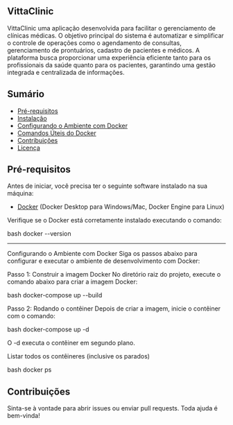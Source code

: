 ## VittaClinic

VittaClinic uma aplicação desenvolvida para facilitar o gerenciamento de clínicas médicas. O objetivo principal do sistema é automatizar e simplificar o controle de operações como o agendamento de consultas, gerenciamento de prontuários, cadastro de pacientes e médicos. A plataforma busca proporcionar uma experiência eficiente tanto para os profissionais da saúde quanto para os pacientes, garantindo uma gestão integrada e centralizada de informações.

## Sumário

- [Pré-requisitos](#pré-requisitos)
- [Instalação](#instalação)
- [Configurando o Ambiente com Docker](#configurando-o-ambiente-com-docker)
- [Comandos Úteis do Docker](#comandos-úteis-do-docker)
- [Contribuições](#contribuições)
- [Licença](#licença)

## Pré-requisitos

Antes de iniciar, você precisa ter o seguinte software instalado na sua máquina:

- [Docker](https://www.docker.com/get-started) (Docker Desktop para Windows/Mac, Docker Engine para Linux)

Verifique se o Docker está corretamente instalado executando o comando:

bash
docker --version

-------------------------------------------------------------------------------------------------------------

Configurando o Ambiente com Docker
Siga os passos abaixo para configurar e executar o ambiente de desenvolvimento com Docker:

Passo 1: Construir a imagem Docker
No diretório raiz do projeto, execute o comando abaixo para criar a imagem Docker:

bash
docker-compose up --build

Passo 2: Rodando o contêiner
Depois de criar a imagem, inicie o contêiner com o comando:

bash
docker-compose up -d

O -d executa o contêiner em segundo plano.


Listar todos os contêineres (inclusive os parados)

bash
docker ps


## Contribuições

Sinta-se à vontade para abrir issues ou enviar pull requests. Toda ajuda é bem-vinda!
